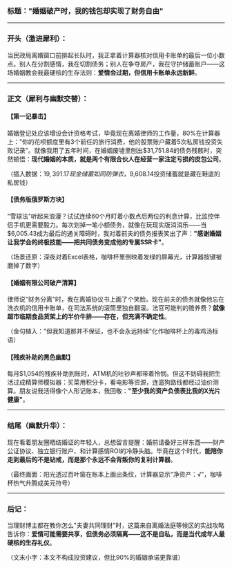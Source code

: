 

### 标题：**"婚姻破产时，我的钱包却实现了财务自由"**

---

### 开头（激进犀利）：
当民政局离婚窗口前排起长队时，我正拿着计算器核对信用卡账单的最后一位小数点。别人在分割感情，我在切割债务；别人在争夺房产，我在守护储蓄账户——这场婚姻教会我最硬核的生存法则：**爱情会过期，但信用卡账单永远新鲜**。

---

### 正文（犀利与幽默交替）：

#### 【第一记暴击】
婚姻登记处应该增设会计资格考试，毕竟现在离婚律师的工作量，80%在计算器上："你的花呗额度里有3个前任的旅行消费，他的股票账户藏着5次私房钱投资失败记录"。就像我用了五年时间，在婚姻废墟里刨出$31,751.84的债务残骸时，突然顿悟：**现代婚姻的本质，就是两个有限合伙人在经营一家注定亏损的皮包公司**。

（插入数据：$19,391.17现金储蓄如同防弹衣，$9,608.14投资储蓄就是藏在鞋底的私房钱）

#### 【债务版俄罗斯方块】
"雪球法"听起来浪漫？试试连续60个月盯着小数点后两位的利息计算，比监控伴侣手机更需要毅力。每次划掉一笔小额债务，就像在玩现实版消消乐——当$6,005.43成为最后的通关障碍时，我对着前夫的债务报表笑出了声：**"感谢婚姻让我学会的终极技能——把共同债务变成他的专属SSR卡"**。

（场景还原：深夜对着Excel表格，咖啡杯里倒映着发绿的屏幕光，计算器按键被磨掉了数字）

#### 【婚姻有限公司破产清算】
律师说"财务分离"时，我在离婚协议书上画了个笑脸。现在前夫的债务就像他忘在洗衣机的信用卡账单，在司法系统的滚筒里独自翻滚。法官可能判的赡养费？**就像超市临期食品货架上的半价牛排——存在，但充满不确定性**。

（金句植入："但我知道那并不保证，也不会永远持续"化作咖啡杯上的毒鸡汤标语）

#### 【残疾补助的黑色幽默】
每月$1,054的残疾补助到账时，ATM机的吐钞声都带着怜悯。但这不妨碍我把生活过成精算师模拟器：买菜用积分卡，看电影等资源，连遛狗路线都经过油价测算。朋友说我活得像个人形记账本，我回敬：**"至少我的资产负债表比我的X光片健康"**。

---

### 结尾（幽默升华）：
现在看着朋友圈晒结婚证的年轻人，总想留言提醒：婚前请备好三样东西——财产公证协议、独立银行账户、和计算感情ROI的冷静头脑。毕竟在这个时代，**能陪你走到最后的不是钻戒，而是那个永远不会背叛你的复利计算器**。

（最终画面：阳光透过百叶窗在账本上画出条纹，计算器显示"净资产：√"，咖啡杯热气升腾成美元符号）

---

### 后记：
当理财博主都在教你怎么"夫妻共同理财"时，这篇来自离婚法庭等候区的实战攻略告诉你：**爱情可能需要共享，但债务必须隔离——这不是自私，而是当代成年人最硬核的生存礼仪**。

（文末小字：本文不构成投资建议，但比90%的婚姻承诺更靠谱）